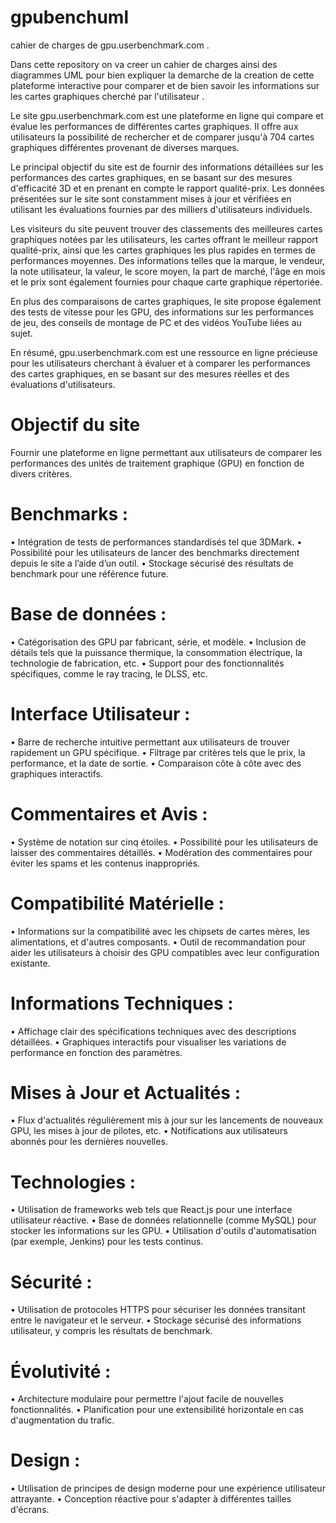 # gpubenchuml
cahier de charges de gpu.userbenchmark.com .

Dans cette repository on va creer un cahier de charges ainsi des diagrammes UML pour bien expliquer la demarche de la creation de cette plateforme interactive pour comparer et de bien savoir les informations sur les cartes graphiques cherché par l'utilisateur .


Le site gpu.userbenchmark.com est une plateforme en ligne qui compare et évalue les performances de différentes cartes graphiques. Il offre aux utilisateurs la possibilité de rechercher et de comparer jusqu'à 704 cartes graphiques différentes provenant de diverses marques.

Le principal objectif du site est de fournir des informations détaillées sur les performances des cartes graphiques, en se basant sur des mesures d'efficacité 3D et en prenant en compte le rapport qualité-prix. Les données présentées sur le site sont constamment mises à jour et vérifiées en utilisant les évaluations fournies par des milliers d'utilisateurs individuels.

Les visiteurs du site peuvent trouver des classements des meilleures cartes graphiques notées par les utilisateurs, les cartes offrant le meilleur rapport qualité-prix, ainsi que les cartes graphiques les plus rapides en termes de performances moyennes. Des informations telles que la marque, le vendeur, la note utilisateur, la valeur, le score moyen, la part de marché, l'âge en mois et le prix sont également fournies pour chaque carte graphique répertoriée.

En plus des comparaisons de cartes graphiques, le site propose également des tests de vitesse pour les GPU, des informations sur les performances de jeu, des conseils de montage de PC et des vidéos YouTube liées au sujet.

En résumé, gpu.userbenchmark.com est une ressource en ligne précieuse pour les utilisateurs cherchant à évaluer et à comparer les performances des cartes graphiques, en se basant sur des mesures réelles et des évaluations d'utilisateurs.

# Objectif du site 
Fournir une plateforme en ligne permettant aux utilisateurs de comparer les performances des unités de traitement graphique (GPU) en fonction de divers critères.

# Benchmarks :
•	Intégration de tests de performances standardisés tel que 3DMark.
•	Possibilité pour les utilisateurs de lancer des benchmarks directement depuis le site a l’aide d’un outil.
•	Stockage sécurisé des résultats de benchmark pour une référence future.
# Base de données :
•	Catégorisation des GPU par fabricant, série, et modèle.
•	Inclusion de détails tels que la puissance thermique, la consommation électrique, la technologie de fabrication, etc.
•	Support pour des fonctionnalités spécifiques, comme le ray tracing, le DLSS, etc.
# Interface Utilisateur :
•	Barre de recherche intuitive permettant aux utilisateurs de trouver rapidement un GPU spécifique.
•	Filtrage par critères tels que le prix, la performance, et la date de sortie.
•	Comparaison côte à côte avec des graphiques interactifs.
# Commentaires et Avis :
•	Système de notation sur cinq étoiles.
•	Possibilité pour les utilisateurs de laisser des commentaires détaillés.
•	Modération des commentaires pour éviter les spams et les contenus inappropriés.
# Compatibilité Matérielle :
•	Informations sur la compatibilité avec les chipsets de cartes mères, les alimentations, et d'autres composants.
•	Outil de recommandation pour aider les utilisateurs à choisir des GPU compatibles avec leur configuration existante.
# Informations Techniques :
•	Affichage clair des spécifications techniques avec des descriptions détaillées.
•	Graphiques interactifs pour visualiser les variations de performance en fonction des paramètres.
# Mises à Jour et Actualités :
•	Flux d'actualités régulièrement mis à jour sur les lancements de nouveaux GPU, les mises à jour de pilotes, etc.
•	Notifications aux utilisateurs abonnés pour les dernières nouvelles.
# Technologies :
•	Utilisation de frameworks web tels que React.js pour une interface utilisateur réactive.
•	Base de données relationnelle (comme MySQL) pour stocker les informations sur les GPU.
•	Utilisation d'outils d'automatisation (par exemple, Jenkins) pour les tests continus.
# Sécurité :
•	Utilisation de protocoles HTTPS pour sécuriser les données transitant entre le navigateur et le serveur.
•	Stockage sécurisé des informations utilisateur, y compris les résultats de benchmark.
# Évolutivité :
•	Architecture modulaire pour permettre l'ajout facile de nouvelles fonctionnalités.
•	Planification pour une extensibilité horizontale en cas d'augmentation du trafic.
# Design :
•	Utilisation de principes de design moderne pour une expérience utilisateur attrayante.
•	Conception réactive pour s'adapter à différentes tailles d'écrans.

